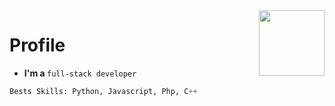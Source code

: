<img align='right' src='https://cdn.discordapp.com/emojis/810934476711919646.png?v=1' width='105'>

# Profile

<ul>
   <li><strong>I'm a </strong><code>full-stack developer</code></li>
</ul>

```py
Bests Skills: Python, Javascript, Php, C++
```
